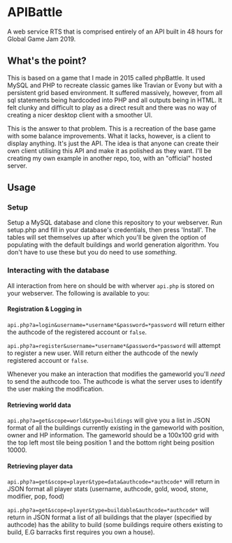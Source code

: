 # APIBattle
A web service RTS that is comprised entirely of an API built in 48 hours for Global Game Jam 2019.

## What's the point?
This is based on a game that I made in 2015 called phpBattle. It used MySQL and PHP to recreate classic games like Travian or Evony but with a persistent grid based environment. It suffered massively, however, from all sql statements being hardcoded into PHP and all outputs being in HTML. It felt clunky and difficult to play as a direct result and there was no way of creating a nicer desktop client with a smoother UI.

This is the answer to that problem. This is a recreation of the base game with some balance improvements. What it lacks, however, is a client to display anything. It's just the API. The idea is that anyone can create their own client utilising this API and make it as polished as they want. I'll be creating my own example in another repo, too, with an "official" hosted server.

## Usage
### Setup
Setup a MySQL database and clone this repository to your webserver. Run setup.php and fill in your database's credentials, then press 'Install'. The tables will set themselves up after which you'll be given the option of populating with the default buildings and world generation algorithm. You don't have to use these but you do need to use _something_.

### Interacting with the database
All interaction from here on should be with wherver `api.php` is stored on your webserver. The following is available to you:
#### Registration & Logging in
`api.php?a=login&username=*username*&password=*password` will return either the authcode of the registered account or `false`.

`api.php?a=register&username=*username*&password=*password` will attempt to register a new user. Will return either the authcode of the newly registered account or `false`.

Whenever you make an interaction that modifies the gameworld you'll _need_ to send the authcode too. The authcode is what the server uses to identify the user making the modification.

#### Retrieving world data
`api.php?a=get&scope=world&type=buildings` will give you a list in JSON format of all the buildings currently existing in the gameworld with position, owner and HP information. The gameworld should be a 100x100 grid with the top left most tile being position 1 and the bottom right being position 10000.

#### Retrieving player data
`api.php?a=get&scope=player&type=data&authcode=*authcode*` will return in JSON format all player stats (username, authcode, gold, wood, stone, modifier, pop, food)

`api.php?a=get&scope=player&type=buildable&authcode=*authcode*` will return in JSON format a list of all buildings that the player (specified by authcode) has the ability to build (some buildings require others existing to build, E.G barracks first requires you own a house).
